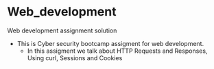 # Web_development
Web development assignment solution
- This is Cyber security bootcamp assigment for web development.
  - In this assigment we talk about HTTP Requests and Responses, Using curl, Sessions and Cookies

